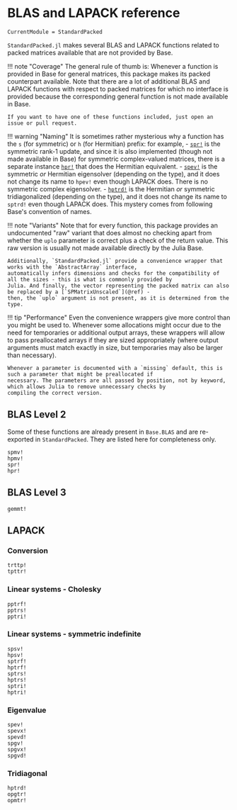 # BLAS and LAPACK reference

```@meta
CurrentModule = StandardPacked
```

`StandardPacked.jl` makes several BLAS and LAPACK functions related to packed matrices available that are not provided by Base.

!!! note "Coverage"
    The general rule of thumb is: Whenever a function is provided in Base for general matrices, this package makes its packed
    counterpart available. Note that there are a lot of additional BLAS and LAPACK functions with respect to packed matrices
    for which no interface is provided because the corresponding general function is not made available in Base.

    If you want to have one of these functions included, just open an issue or pull request.

!!! warning "Naming"
    It is sometimes rather mysterious why a function has the `s` (for symmetric) or `h` (for Hermitian) prefix: for example,
    - [`spr!`](@ref) is the symmetric rank-1 update, and since it is also implemented (though not made available in Base) for
      symmetric complex-valued matrices, there is a separate instance [`hpr!`](@ref) that does the Hermitian equivalent.
    - [`spev!`](@ref) is the symmetric _or_ Hermitian eigensolver (depending on the type), and it does not change its name to
      `hpev!` even though LAPACK does. There is no symmetric complex eigensolver.
    - [`hptrd!`](@ref) is the Hermitian _or_ symmetric tridiagonalized (depending on the type), and it does not change its name
      to `sptrd!` even though LAPACK does.
    This mystery comes from following Base's convention of names.

!!! note "Variants"
    Note that for every function, this package provides an undocumented "raw" variant that does almost no checking apart from
    whether the `uplo` parameter is correct plus a check of the return value. This raw version is usually not made available
    directly by the Julia Base.

    Additionally, `StandardPacked.jl` provide a convenience wrapper that works with the `AbstractArray` interface,
    automatically infers dimensions and checks for the compatibility of all the sizes - this is what is commonly provided by
    Julia. And finally, the vector representing the packed matrix can also be replaced by a [`SPMatrixUnscaled`](@ref) -
    then, the `uplo` argument is not present, as it is determined from the type.

!!! tip "Performance"
    Even the convenience wrappers give more control than you might be used to. Whenever some allocations might occur due to the
    need for temporaries or additional output arrays, these wrappers will allow to pass preallocated arrays if they are sized
    appropriately (where output arguments must match exactly in size, but temporaries may also be larger than necessary).

    Whenever a parameter is documented with a `missing` default, this is such a parameter that might be preallocated if
    necessary. The parameters are all passed by position, not by keyword, which allows Julia to remove unnecessary checks by
    compiling the correct version.

## BLAS Level 2
Some of these functions are already present in `Base.BLAS` and are re-exported in `StandardPacked`. They are listed here for
completeness only.
```@docs
spmv!
hpmv!
spr!
hpr!
```

## BLAS Level 3
```@docs
gemmt!
```

## LAPACK
### Conversion
```@docs
trttp!
tpttr!
```
### Linear systems - Cholesky
```@docs
pptrf!
pptrs!
pptri!
```
### Linear systems - symmetric indefinite
```@docs
spsv!
hpsv!
sptrf!
hptrf!
sptrs!
hptrs!
sptri!
hptri!
```
### Eigenvalue
```@docs
spev!
spevx!
spevd!
spgv!
spgvx!
spgvd!
```
### Tridiagonal
```@docs
hptrd!
opgtr!
opmtr!
```